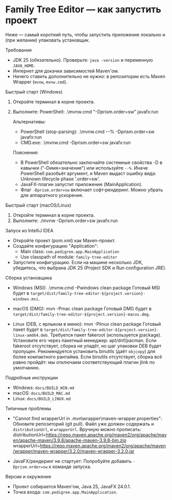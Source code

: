 # Family Tree Editor — как запустить проект

Ниже — самый короткий путь, чтобы запустить приложение локально и (при желании) упаковать установщик.

Требования
- JDK 25 (обязательно). Проверьте: `java -version` и переменную `JAVA_HOME`.
- Интернет для докачки зависимостей Maven'ом.
- Ничего ставить дополнительно не нужно: в репозитории есть Maven Wrapper (`mvnw`, `mvnw.cmd`).

Быстрый старт (Windows)
1) Откройте терминал в корне проекта.
2) Выполните:
   PowerShell:
   .\mvnw.cmd "-Dprism.order=sw" javafx:run
   
   Альтернативы:
   - PowerShell (stop-parsing):
     .\mvnw.cmd --% -Dprism.order=sw javafx:run
   - CMD.exe:
     .\mvnw.cmd -Dprism.order=sw javafx:run
   
   Пояснения:
   - В PowerShell обязательно заключайте системные свойства -D в кавычки ("-Dимя=значение") или используйте `--%`. Иначе PowerShell разобьёт аргумент, и Maven выдаст ошибку вида: Unknown lifecycle phase '.order=sw'.
   - JavaFX-плагин запустит приложение (MainApplication).
   - Флаг `-Dprism.order=sw` включает софт‑рендеринг. Можно убрать для аппаратного ускорения.

Быстрый старт (macOS/Linux)
1) Откройте терминал в корне проекта.
2) Выполните:
   ./mvnw -Dprism.order=sw javafx:run

Запуск из IntelliJ IDEA
- Откройте проект (pom.xml) как Maven-проект.
- Создайте конфигурацию "Application":
  - Main class: `com.pedigree.app.MainApplication`
  - Use classpath of module: `family-tree-editor`
- Запустите конфигурацию. Если на машине несколько JDK, убедитесь, что выбрана JDK 25 (Project SDK и Run configuration JRE).

Сборка установщика
- Windows (MSI):
  .\mvnw.cmd -Pwindows clean package
  Готовый MSI будет в `target/dist/family-tree-editor-${project.version}-windows.msi`.

- macOS (DMG):
  mvn -Pmac clean package
  Готовый DMG будет в `target/dist/family-tree-editor-${project.version}-macos.dmg`.

- Linux (DEB, c ярлыком в меню):
  mvn -Plinux clean package
  Готовый пакет будет в `target/dist/family-tree-editor-${project.version}-linux-amd64.deb`.
  Требуется пакет fakeroot (используется jpackage). Установите его через пакетный менеджер: apt/dnf/pacman. Если fakeroot отсутствует, сборка не упадёт, но шаг упаковки DEB будет пропущен.
  Рекомендуется установить binutils (даёт `objcopy`) для более компактного рантайма. Если binutils отсутствует, сборка всё равно пройдёт: мы отключаем соответствующий плагин jlink по умолчанию.

Подробные инструкции
- Windows: `docs/BUILD_WIN.md`
- macOS: `docs/BUILD_MAC.md`
- Linux: `docs/BUILD_LINUX.md`

Типичные проблемы
- "Cannot find wrapperUrl in .mvn\\wrapper\\maven-wrapper.properties":
  Обновите репозиторий (git pull). Файл уже должен содержать и `distributionUrl`, и `wrapperUrl`. Вручную можно прописать:
  distributionUrl=https://repo.maven.apache.org/maven2/org/apache/maven/apache-maven/3.9.8/apache-maven-3.9.8-bin.zip
  wrapperUrl=https://repo.maven.apache.org/maven2/org/apache/maven/wrapper/maven-wrapper/3.2.0/maven-wrapper-3.2.0.jar

- JavaFX/рендеринг не стартует:
  Попробуйте добавить `-Dprism.order=sw` к команде запуска.

Версии и окружение
- Проект собирается Maven'ом, Java 25, JavaFX 24.0.1.
- Точка входа: `com.pedigree.app.MainApplication`.
